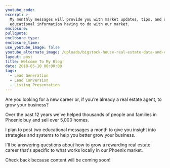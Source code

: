```yaml
---
youtube_code:
excerpt: >-
  My monthly messages will provide you with market updates, tips, and other
  educational information having to do with our market.
enclosure:
pullquote:
enclosure_type:
enclosure_time:
use_youtube_image: false
youtube_alternate_image: /uploads/bigstock-house-real-estate-data-and-co-123908711.jpg
layout: post
title: Welcome To My Blog!
date: 2018-05-10 00:00:00
tags:
  - Lead Generation
  - Lead Conversion
  - Listing Presentation
---
```


Are you looking for a new career or, if you're already a real estate agent, to grow your business?

Over the past 12 years we've helped thousands of people and families in Phoenix buy and sell over 5,000 homes.&nbsp;

I plan to post two educational messages a month to give you insight into strategies and systems to help you better grow your business.

I'll be answering questions about how to grow a rewarding real estate career that's specific to what works locally in our Phoenix market.

Check back because content will be coming soon!